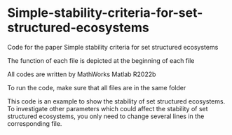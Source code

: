 # Simple-stability-criteria-for-set-structured-ecosystems

Code for the paper Simple stability criteria for set structured ecosystems

The function of each file is depicted at the beginning of each file

All codes are written by MathWorks Matlab R2022b

To run the code, make sure that all files are in the same folder

This code is an example to show the stability of set structured ecosystems. To investigate other parameters which could affect the stability of set structured ecosystems, you only need to change several lines in the corresponding file.
